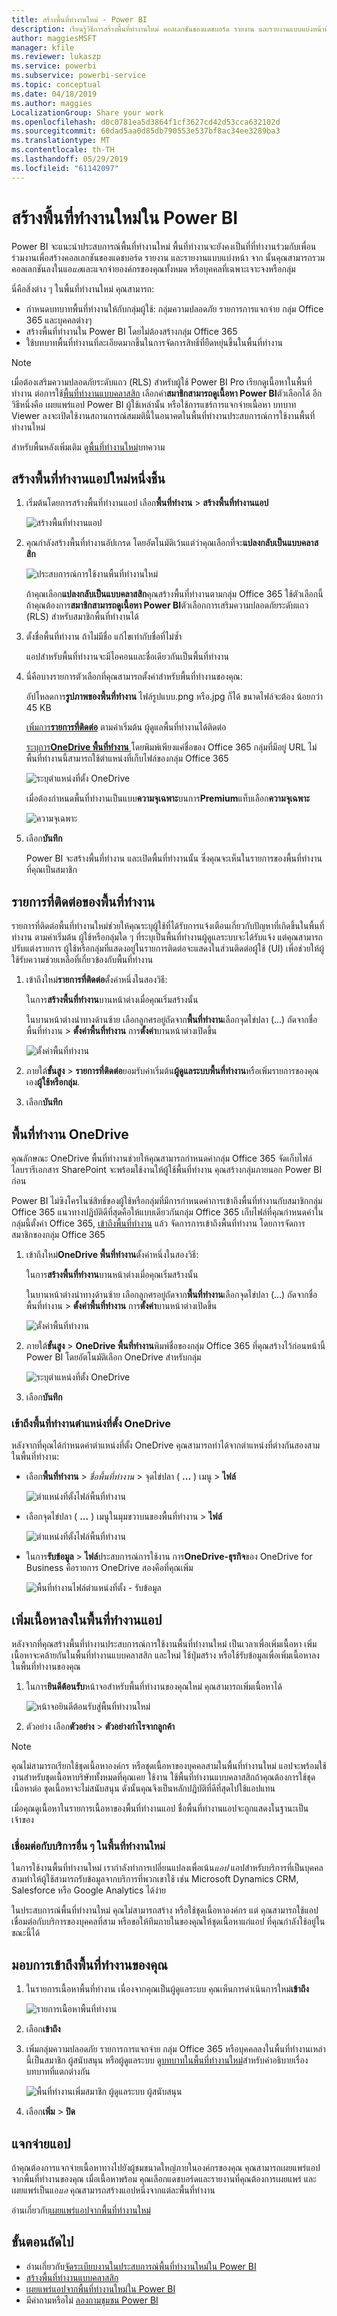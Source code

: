 ```yaml
---
title: สร้างพื้นที่ทำงานใหม่ - Power BI
description: เรียนรู้วิธีการสร้างพื้นที่ทำงานใหม่ คอลเลกชันของแดชบอร์ด รายงาน และรายงานแบบแบ่งหน้าที่สร้างขึ้นเพื่อนำเสนอเมตริกหลักสำหรับองค์กรของคุณ
author: maggiesMSFT
manager: kfile
ms.reviewer: lukaszp
ms.service: powerbi
ms.subservice: powerbi-service
ms.topic: conceptual
ms.date: 04/18/2019
ms.author: maggies
LocalizationGroup: Share your work
ms.openlocfilehash: d0c0781ea5d3864f1cf3627cd42d53cca632102d
ms.sourcegitcommit: 60dad5aa0d85db790553e537bf8ac34ee3289ba3
ms.translationtype: MT
ms.contentlocale: th-TH
ms.lasthandoff: 05/29/2019
ms.locfileid: "61142097"
---
```

# <a name="create-the-new-workspaces-in-power-bi"></a>สร้างพื้นที่ทำงานใหม่ใน Power BI

Power BI จะแนะนำประสบการณ์พื้นที่ทำงานใหม่ พื้นที่ทำงานจะยังคงเป็นที่ที่ทำงานร่วมกับเพื่อนร่วมงานเพื่อสร้างคอลเลกชันของแดชบอร์ด รายงาน และรายงานแบบแบ่งหน้า จาก นั้นคุณสามารถรวมคอลเลกชันลงในแอ*แอ*และแจกจ่ายองค์กรของคุณทั้งหมด หรือบุคคลที่เฉพาะเจาะจงหรือกลุ่ม 

นี่คือสิ่งต่าง ๆ ในพื้นที่ทำงานใหม่ คุณสามารถ:

- กำหนดบทบาทพื้นที่ทำงานให้กับกลุ่มผู้ใช้: กลุ่มความปลอดภัย รายการการแจกจ่าย กลุ่ม Office 365 และบุคคลต่างๆ
- สร้างพื้นที่ทำงานใน Power BI โดยไม่ต้องสร้างกลุ่ม Office 365
- ใช้บทบาทพื้นที่ทำงานที่ละเอียดมากขึ้นในการจัดการสิทธิ์ที่ยืดหยุ่นขึ้นในพื้นที่ทำงาน

> [!NOTE]
> เมื่อต้องเสริมความปลอดภัยระดับแถว (RLS) สำหรับผู้ใช้ Power BI Pro เรียกดูเนื้อหาในพื้นที่ทำงาน ต่อการใช้[พื้นที่ทำงานแบบคลาสสิก](service-create-workspaces.md) เลือกคำ**สมาชิกสามารถดูเนื้อหา Power BI**ตัวเลือกได้ อีกวิธีหนึ่งคือ เผยแพร่แอป Power BI ผู้ใช้เหล่านั้น หรือใช้การแชร์การแจกจ่ายเนื้อหา บทบาท Viewer ลงจะเปิดใช้งานสถานการณ์สมมตินี้ในอนาคตในพื้นที่ทำงานประสบการณ์การใช้งานพื้นที่ทำงานใหม่

สำหรับพื้นหลังเพิ่มเติม ดู[พื้นที่ทำงานใหม่](service-new-workspaces.md)บทความ

## <a name="create-one-of-the-new-app-workspaces"></a>สร้างพื้นที่ทำงานแอปใหม่หนึ่งชิ้น

1. เริ่มต้นโดยการสร้างพื้นที่ทำงานแอป เลือก**พื้นที่ทำงาน** > **สร้างพื้นที่ทำงานแอป**
   
     ![สร้างพื้นที่ทำงานแอป](media/service-create-the-new-workspaces/power-bi-create-app-workspace.png)

2. คุณกำลังสร้างพื้นที่ทำงานอัปเกรด โดยอัตโนมัติเว้นแต่ว่าคุณเลือกที่จะ**แปลงกลับเป็นแบบคลาสสิก**
   
     ![ประสบการณ์การใช้งานพื้นที่ทำงานใหม่](media/service-create-the-new-workspaces/power-bi-new-workspace.png)
     
     ถ้าคุณเลือก**แปลงกลับเป็นแบบคลาสสิก**คุณสร้างพื้นที่ทำงานตามกลุ่ม Office 365 ใช้ตัวเลือกนี้ถ้าคุณต้องการ**สมาชิกสามารถดูเนื้อหา Power BI**ตัวเลือกการเสริมความปลอดภัยระดับแถว (RLS) สำหรับสมาชิกพื้นที่ทำงานได้

2. ตั้งชื่อพื้นที่ทำงาน ถ้าไม่มีชื่อ แก้ไขเท่ากับชื่อที่ไม่ซ้ำ
   
     แอปสำหรับพื้นที่ทำงานจะมีไอคอนและชื่อเดียวกันเป็นพื้นที่ทำงาน
   
1. นี่คือบางรายการตัวเลือกที่คุณสามารถตั้งค่าสำหรับพื้นที่ทำงานของคุณ:

    อัปโหลดการ**รูปภาพของพื้นที่ทำงาน** ไฟล์รูปแบบ.png หรือ.jpg ก็ได้ ขนาดไฟล์จะต้อง น้อยกว่า 45 KB
    
    [เพิ่มการ**รายการที่ติดต่อ**](#workspace-contact-list) ตามค่าเริ่มต้น ผู้ดูแลพื้นที่ทำงานได้ติดต่อ 
    
    [ระบุการ**OneDrive พื้นที่ทำงาน** ](#workspace-onedrive)โดยพิมพ์เพียงแค่ชื่อของ Office 365 กลุ่มที่มีอยู่ URL ไม่ พื้นที่ทำงานนี้สามารถใช้ตำแหน่งที่เก็บไฟล์ของกลุ่ม Office 365 

    ![ระบุตำแหน่งที่ตั้ง OneDrive](media/service-create-the-new-workspaces/power-bi-new-workspace-onedrive.png)

    เมื่อต้องกำหนดพื้นที่ทำงานเป็นแบบ**ความจุเฉพาะ**บนการ**Premium**แท็บเลือก**ความจุเฉพาะ**
     
    ![ความจุเฉพาะ](media/service-create-the-new-workspaces/power-bi-workspace-premium.png)

1. เลือก**บันทึก**

    Power BI จะสร้างพื้นที่ทำงาน และเปิดพื้นที่ทำงานนั้น ซึ่งคุณจะเห็นในรายการของพื้นที่ทำงานที่คุณเป็นสมาชิก 

## <a name="workspace-contact-list"></a>รายการที่ติดต่อของพื้นที่ทำงาน

รายการที่ติดต่อพื้นที่ทำงานใหม่ช่วยให้คุณระบุผู้ใช้ที่ได้รับการแจ้งเตือนเกี่ยวกับปัญหาที่เกิดขึ้นในพื้นที่ทำงาน ตามค่าเริ่มต้น ผู้ใช้หรือกลุ่มใด ๆ ที่ระบุเป็นพื้นที่ทำงานผู้ดูแลระบบจะได้รับแจ้ง แต่คุณสามารถปรับแต่งรายการ ผู้ใช้หรือกลุ่มที่แสดงอยู่ในรายการติดต่อจะแสดงในส่วนติดต่อผู้ใช้ (UI) เพื่อช่วยให้ผู้ใช้รับความช่วยเหลือที่เกี่ยวข้องกับพื้นที่ทำงาน

1. เข้าถึงใหม่**รายการที่ติดต่อ**ตั้งค่าหนึ่งในสองวิธี:

    ในการ**สร้างพื้นที่ทำงาน**บานหน้าต่างเมื่อคุณเริ่มสร้างนั้น

    ในบานหน้าต่างนำทางด้านซ้าย เลือกลูกศรอยู่ถัดจาก**พื้นที่ทำงาน**เลือกจุดไข่ปลา (...) ถัดจากชื่อพื้นที่ทำงาน > **ตั้งค่าพื้นที่ทำงาน** การ**ตั้งค่า**บานหน้าต่างเปิดขึ้น

    ![ตั้งค่าพื้นที่ทำงาน](media/service-create-the-new-workspaces/power-bi-workspace-settings.png)

2. ภายใต้**ขั้นสูง** > **รายการที่ติดต่อ**ยอมรับค่าเริ่มต้น**ผู้ดูแลระบบพื้นที่ทำงาน**หรือเพิ่มรายการของคุณเอง**ผู้ใช้หรือกลุ่ม**. 
3. เลือก**บันทึก**

## <a name="workspace-onedrive"></a>พื้นที่ทำงาน OneDrive

คุณลักษณะ OneDrive พื้นที่ทำงานช่วยให้คุณสามารถกำหนดค่ากลุ่ม Office 365 จัดเก็บไฟล์ไลบรารีเอกสาร SharePoint จะพร้อมใช้งานให้ผู้ใช้พื้นที่ทำงาน คุณสร้างกลุ่มภายนอก Power BI ก่อน 

Power BI ไม่ซิงโครไนซ์สิทธิ์ของผู้ใช้หรือกลุ่มที่มีการกำหนดค่าการเข้าถึงพื้นที่ทำงานกับสมาชิกกลุ่ม Office 365 แนวทางปฏิบัติดีที่สุดคือให้แบบเดียวกันกลุ่ม Office 365 เก็บไฟล์ที่คุณกำหนดค่าในกลุ่มนี้ตั้งค่า Office 365, [เข้าถึงพื้นที่ทำงาน](#give-access-to-your-workspace) แล้ว จัดการการเข้าถึงพื้นที่ทำงาน โดยการจัดการสมาชิกของกลุ่ม Office 365 

1. เข้าถึงใหม่**OneDrive พื้นที่ทำงาน**ตั้งค่าหนึ่งในสองวิธี:

    ในการ**สร้างพื้นที่ทำงาน**บานหน้าต่างเมื่อคุณเริ่มสร้างนั้น

    ในบานหน้าต่างนำทางด้านซ้าย เลือกลูกศรอยู่ถัดจาก**พื้นที่ทำงาน**เลือกจุดไข่ปลา (...) ถัดจากชื่อพื้นที่ทำงาน > **ตั้งค่าพื้นที่ทำงาน** การ**ตั้งค่า**บานหน้าต่างเปิดขึ้น

    ![ตั้งค่าพื้นที่ทำงาน](media/service-create-the-new-workspaces/power-bi-workspace-settings.png)

2. ภายใต้**ขั้นสูง** > **OneDrive พื้นที่ทำงาน**พิมพ์ชื่อของกลุ่ม Office 365 ที่คุณสร้างไว้ก่อนหน้านี้ Power BI โดยอัตโนมัติเลือก OneDrive สำหรับกลุ่ม

    ![ระบุตำแหน่งที่ตั้ง OneDrive](media/service-create-the-new-workspaces/power-bi-new-workspace-onedrive.png)

3. เลือก**บันทึก**

### <a name="access-the-workspace-onedrive-location"></a>เข้าถึงพื้นที่ทำงานตำแหน่งที่ตั้ง OneDrive

หลังจากที่คุณได้กำหนดค่าตำแหน่งที่ตั้ง OneDrive คุณสามารถทำได้จากตำแหน่งที่ต่างกันสองสามในพื้นที่ทำงาน:

- เลือก**พื้นที่ทำงาน** > *ชื่อพื้นที่ทำงาน* > จุดไข่ปลา ( **...** ) เมนู > **ไฟล์** 

    ![ตำแหน่งที่ตั้งไฟล์พื้นที่ทำงาน](media/service-new-workspaces/power-bi-new-workspace-files.png)

- เลือกจุดไข่ปลา ( **...** ) เมนูในมุมขวาบนของพื้นที่ทำงาน > **ไฟล์**

    ![ตำแหน่งที่ตั้งไฟล์พื้นที่ทำงาน](media/service-new-workspaces/power-bi-new-workspace-files-2.png)
    
- ในการ**รับข้อมูล** > **ไฟล์**ประสบการณ์การใช้งาน การ**OneDrive-ธุรกิจ**ของ OneDrive for Business คือรายการ OneDrive สองคือที่คุณเพิ่ม

    ![พื้นที่ทำงานไฟล์ตำแหน่งที่ตั้ง - รับข้อมูล](media/service-new-workspaces/power-bi-new-workspace-get-data-onedrive.png)

## <a name="add-content-to-your-app-workspace"></a>เพิ่มเนื้อหาลงในพื้นที่ทำงานแอป

หลังจากที่คุณสร้างพื้นที่ทำงานประสบการณ์การใช้งานพื้นที่ทำงานใหม่ เป็นเวลาเพื่อเพิ่มเนื้อหา เพิ่มเนื้อหาจะคล้ายกันในพื้นที่ทำงานแบบคลาสสิก และใหม่ ใช้ปุ่มสร้าง หรือใช้รับข้อมูลเพื่อเพิ่มเนื้อหาลงในพื้นที่ทำงานของคุณ

1. ในการ**ยินดีต้อนรับ**หน้าจอสำหรับพื้นที่ทำงานของคุณใหม่ คุณสามารถเพิ่มเนื้อหาได้ 

    ![หน้าจอยินดีต้อนรับสู่พื้นที่ทำงานใหม่](media/service-create-the-new-workspaces/power-bi-workspace-welcome-screen.png)

1. ตัวอย่าง เลือก**ตัวอย่าง** > **ตัวอย่างกำไรจากลูกค้า**

> [!NOTE]
> คุณไม่สามารถเรียกใช้ชุดเนื้อหาองค์กร หรือชุดเนื้อหาของบุคคลสามในพื้นที่ทำงานใหม่ แอปจะพร้อมใช้งานสำหรับชุดเนื้อหาบริษัททั้งหมดที่คุณเคย ใช้งาน ใช้พื้นที่ทำงานแบบคลาสสิกถ้าคุณต้องการใช้ชุดเนื้อหาต่อ ชุดเนื้อหาจะไม่สนับสนุน ดังนั้นคุณจึงเป็นหลักปฏิบัติที่ดีที่สุดไปใช้แอปแทน

เมื่อคุณดูเนื้อหาในรายการเนื้อหาของพื้นที่ทำงานแอป ชื่อพื้นที่ทำงานแอปจะถูกแสดงในฐานะเป็นเจ้าของ

### <a name="connecting-to-third-party-services-in-new-workspaces"></a>เชื่อมต่อกับบริการอื่น ๆ ในพื้นที่ทำงานใหม่

ในการใช้งานพื้นที่ทำงานใหม่ เรากำลังทำการเปลี่ยนแปลงเพื่อเน้น*แอป* แอปสำหรับบริการที่เป็นบุคคลสามทำให้ผู้ใช้สามารถรับข้อมูลจากบริการที่พวกเขาใช้ เช่น Microsoft Dynamics CRM, Salesforce หรือ Google Analytics ได้ง่าย

ในประสบการณ์พื้นที่ทำงานใหม่ คุณไม่สามารถสร้าง หรือใช้ชุดเนื้อหาองค์กร แต่ คุณสามารถใช้แอปเชื่อมต่อกับบริการของบุคคลที่สาม หรือขอให้ทีมภายในของคุณให้ชุดเนื้อหาแก่แอป ที่คุณกำลังใช้อยู่ในขณะนี้ได้ 

## <a name="give-access-to-your-workspace"></a>มอบการเข้าถึงพื้นที่ทำงานของคุณ

1. ในรายการเนื้อหาพื้นที่ทำงาน เนื่องจากคุณเป็นผู้ดูแลระบบ คุณเห็นการดำเนินการใหม่**เข้าถึง**

    ![รายการเนื้อหาพื้นที่ทำงาน](media/service-create-the-new-workspaces/power-bi-workspace-content-list.png)

1. เลือก**เข้าถึง**

1. เพิ่มกลุ่มความปลอดภัย รายการการแจกจ่าย กลุ่ม Office 365 หรือบุคคลลงในพื้นที่ทำงานเหล่านี้เป็นสมาชิก ผู้สนับสนุน หรือผู้ดูแลระบบ ดู[บทบาทในพื้นที่ทำงานใหม่](service-new-workspaces.md#roles-in-the-new-workspaces)สำหรับคำอธิบายเรื่องบทบาทที่แตกต่างกัน

    ![พื้นที่ทำงานเพิ่มสมาชิก ผู้ดูแลระบบ ผู้สนับสนุน](media/service-create-the-new-workspaces/power-bi-access-add-members.png)

9. เลือก**เพิ่ม** > **ปิด**


## <a name="distribute-an-app"></a>แจกจ่ายแอป

ถ้าคุณต้องการแจกจ่ายเนื้อหาทางไปยังผู้ชมขนาดใหญ่ภายในองค์กรของคุณ คุณสามารถเผยแพร่แอปจากพื้นที่ทำงานของคุณ  เมื่อเนื้อหาพร้อม คุณเลือกแดชบอร์ดและรายงานที่คุณต้องการเผยแพร่ และเผยแพร่เป็นแอ*แอ* คุณสามารถสร้างแอปหนึ่งจากแต่ละพื้นที่ทำงาน

อ่านเกี่ยวกับ[เผยแพร่แอปจากพื้นที่ทำงานใหม่](service-create-distribute-apps.md)

## <a name="next-steps"></a>ขั้นตอนถัดไป
* อ่านเกี่ยวกับ[จัดระเบียบงานในประสบการณ์พื้นที่ทำงานใหม่ใน Power BI](service-new-workspaces.md)
* [สร้างพื้นที่ทำงานแบบคลาสสิก](service-create-workspaces.md)
* [เผยแพร่แอปจากพื้นที่ทำงานใหม่ใน Power BI](service-create-distribute-apps.md)
* มีคำถามหรือไม่ [ลองถามชุมชน Power BI](http://community.powerbi.com/)
